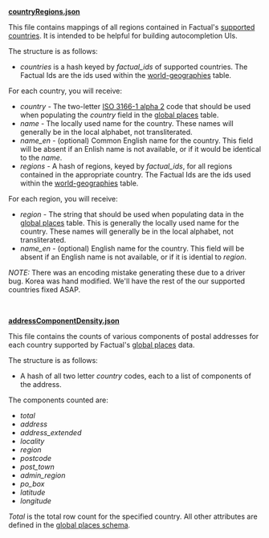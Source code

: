 **[countryRegions.json](https://github.com/Factual/places/blob/master/geographies/countryRegions.json)**

This file contains mappings of all regions contained in Factual's [supported countries](http://developer.factual.com/working-with-factual-places/). It is intended to be helpful for building autocompletion UIs.

The structure is as follows:
* *countries* is a hash keyed by *factual_ids* of supported countries. The Factual Ids are the ids used within the [world-geographies](http://www.factual.com/data/t/world-geographies) table.

For each country, you will receive:
* *country* - The two-letter [ISO 3166-1 alpha 2](http://en.wikipedia.org/wiki/ISO_3166-1_alpha-2) code that should be used when populating the *country* field in the [global places](http://www.factual.com/data/t/places) table.
* *name* - The locally used name for the country. These names will generally be in the local alphabet, not transliterated.
* *name_en* - (optional) Common English name for the country. This field will be absent if an Enlish name is not available, or if it would be identical to the *name*.
* *regions* - A hash of regions, keyed by *factual_ids*, for all regions contained in the appropriate country. The Factual Ids are the ids used within the [world-geographies](http://www.factual.com/data/t/world-geographies) table.

For each region, you will receive:
* *region* - The string that should be used when populating data in the [global places](http://www.factual.com/data/t/places) table. This is generally the locally used name for the country. These names will generally be in the local alphabet, not transliterated.
* *name_en* - (optional) English name for the country. This field will be absent if an English name is not available, or if it is idential to *region*.

*NOTE:* There was an encoding mistake generating these due to a driver bug. Korea was hand modified. We'll have the rest of the our supported countries fixed ASAP.

<br/>

**[addressComponentDensity.json](https://github.com/Factual/places/blob/master/geographies/addressComponentDensity.json)**

This file contains the counts of various components of postal addresses for each country supported by Factual's [global places](http://www.factual.com/data/t/places) data.

The structure is as follows:
* A hash of all two letter *country* codes, each to a list of components of the address.

The components counted are:
* *total*
* *address*
* *address_extended*
* *locality*
* *region*
* *postcode*
* *post_town*
* *admin_region*
* *po_box*
* *latitude*
* *longitude*

*Total* is the total row count for the specified country. All other attributes are defined in the [global places schema](http://www.factual.com/data/t/places/schema).
